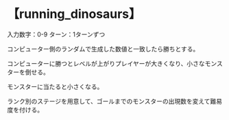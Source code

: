 # 【running_dinosaurs】

入力数字：0-9
ターン：1ターンずつ

コンピューター側のランダムで生成した数値と一致したら勝ちとする。

コンピューターに勝つとレベルが上がりプレイヤーが大きくなり、小さなモンスターを倒せる。

モンスターに当たると小さくなる。

ランク別のステージを用意して、ゴールまでのモンスターの出現数を変えて難易度を付ける。